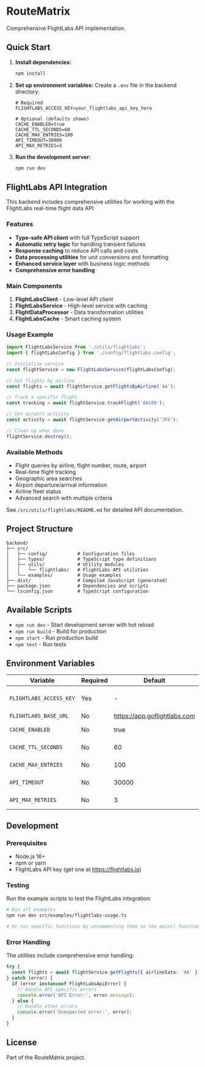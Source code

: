 # RouteMatrix

Comprehensive FlightLabs API implementation.

## Quick Start

1. **Install dependencies:**
   ```bash
   npm install
   ```

2. **Set up environment variables:**
   Create a `.env` file in the backend directory:
   ```env
   # Required
   FLIGHTLABS_ACCESS_KEY=your_flightlabs_api_key_here
   
   # Optional (defaults shown)
   CACHE_ENABLED=true
   CACHE_TTL_SECONDS=60
   CACHE_MAX_ENTRIES=100
   API_TIMEOUT=30000
   API_MAX_RETRIES=3
   ```

3. **Run the development server:**
   ```bash
   npm run dev
   ```

## FlightLabs API Integration

This backend includes comprehensive utilities for working with the FlightLabs real-time flight data API:

### Features

- **Type-safe API client** with full TypeScript support
- **Automatic retry logic** for handling transient failures
- **Response caching** to reduce API calls and costs
- **Data processing utilities** for unit conversions and formatting
- **Enhanced service layer** with business logic methods
- **Comprehensive error handling**

### Main Components

1. **FlightLabsClient** - Low-level API client
2. **FlightLabsService** - High-level service with caching
3. **FlightDataProcessor** - Data transformation utilities
4. **FlightLabsCache** - Smart caching system

### Usage Example

```typescript
import FlightLabsService from './utils/flightlabs';
import { flightLabsConfig } from './config/flightlabs.config';

// Initialize service
const flightService = new FlightLabsService(flightLabsConfig);

// Get flights by airline
const flights = await flightService.getFlightsByAirline('AA');

// Track a specific flight
const tracking = await flightService.trackFlight('AA100');

// Get airport activity
const activity = await flightService.getAirportActivity('JFK');

// Clean up when done
flightService.destroy();
```

### Available Methods

- Flight queries by airline, flight number, route, airport
- Real-time flight tracking
- Geographic area searches
- Airport departure/arrival information
- Airline fleet status
- Advanced search with multiple criteria

See `/src/utils/flightlabs/README.md` for detailed API documentation.

## Project Structure

```
backend/
├── src/
│   ├── config/           # Configuration files
│   ├── types/            # TypeScript type definitions
│   ├── utils/            # Utility modules
│   │   └── flightlabs/   # FlightLabs API utilities
│   └── examples/         # Usage examples
├── dist/                 # Compiled JavaScript (generated)
├── package.json          # Dependencies and scripts
└── tsconfig.json         # TypeScript configuration
```

## Available Scripts

- `npm run dev` - Start development server with hot reload
- `npm run build` - Build for production
- `npm start` - Run production build
- `npm test` - Run tests

## Environment Variables

| Variable | Required | Default | Description |
|----------|----------|---------|-------------|
| `FLIGHTLABS_ACCESS_KEY` | Yes | - | Your FlightLabs API key |
| `FLIGHTLABS_BASE_URL` | No | https://app.goflightlabs.com | API base URL |
| `CACHE_ENABLED` | No | true | Enable/disable caching |
| `CACHE_TTL_SECONDS` | No | 60 | Cache time-to-live |
| `CACHE_MAX_ENTRIES` | No | 100 | Maximum cache entries |
| `API_TIMEOUT` | No | 30000 | API request timeout (ms) |
| `API_MAX_RETRIES` | No | 3 | Maximum retry attempts |

## Development

### Prerequisites

- Node.js 16+ 
- npm or yarn
- FlightLabs API key (get one at https://flightlabs.io)

### Testing

Run the example scripts to test the FlightLabs integration:

```bash
# Run all examples
npm run dev src/examples/flightlabs-usage.ts

# Or run specific functions by uncommenting them in the main() function
```

### Error Handling

The utilities include comprehensive error handling:

```typescript
try {
  const flights = await flightService.getFlights({ airlineIata: 'AA' });
} catch (error) {
  if (error instanceof FlightLabsApiError) {
    // Handle API-specific errors
    console.error('API Error:', error.message);
  } else {
    // Handle other errors
    console.error('Unexpected error:', error);
  }
}
```

## License

Part of the RouteMatrix project. 
